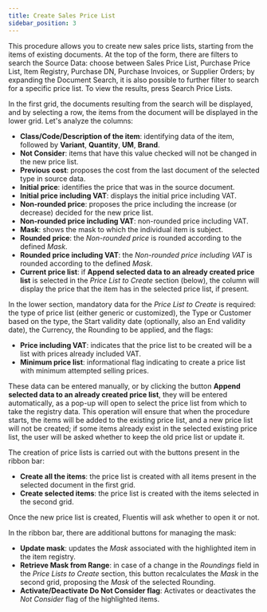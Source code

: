 ```yaml
---
title: Create Sales Price List
sidebar_position: 3
---
```


This procedure allows you to create new sales price lists, starting from the items of existing documents. At the top of the form, there are filters to search the Source Data: choose between Sales Price List, Purchase Price List, Item Registry, Purchase DN, Purchase Invoices, or Supplier Orders; by expanding the Document Search, it is also possible to further filter to search for a specific price list. To view the results, press Search Price Lists.

In the first grid, the documents resulting from the search will be displayed, and by selecting a row, the items from the document will be displayed in the lower grid. Let's analyze the columns:       
- **Class/Code/Description of the item**: identifying data of the item, followed by **Variant**, **Quantity**, **UM**, **Brand**.       
- **Not Consider**: items that have this value checked will not be changed in the new price list.     
- **Previous cost**: proposes the cost from the last document of the selected type in source data.     
- **Initial price**: identifies the price that was in the source document.     
- **Initial price including VAT**: displays the initial price including VAT.      
- **Non-rounded price**: proposes the price including the increase (or decrease) decided for the new price list.    
- **Non-rounded price including VAT**: non-rounded price including VAT.     
- **Mask**: shows the mask to which the individual item is subject.       
- **Rounded price**: the *Non-rounded price* is rounded according to the defined *Mask*.      
- **Rounded price including VAT**: the *Non-rounded price including VAT* is rounded according to the defined *Mask*.     
- **Current price list**: if **Append selected data to an already created price list** is selected in the *Price List to Create* section (below), the column will display the price that the item has in the selected price list, if present.       

In the lower section, mandatory data for the *Price List to Create* is required: the type of price list (either generic or customized), the Type or Customer based on the type, the Start validity date (optionally, also an End validity date), the Currency, the Rounding to be applied, and the flags:         
- **Price including VAT**: indicates that the price list to be created will be a list with prices already included VAT.       
- **Minimum price list**: informational flag indicating to create a price list with minimum attempted selling prices.  

These data can be entered manually, or by clicking the button **Append selected data to an already created price list**, they will be entered automatically, as a pop-up will open to select the price list from which to take the registry data. This operation will ensure that when the procedure starts, the items will be added to the existing price list, and a new price list will not be created; if some items already exist in the selected existing price list, the user will be asked whether to keep the old price list or update it.           

The creation of price lists is carried out with the buttons present in the ribbon bar:       
- **Create all the items**: the price list is created with all items present in the selected document in the first grid.         
- **Create selected items**: the price list is created with the items selected in the second grid.        

Once the new price list is created, Fluentis will ask whether to open it or not.      

In the ribbon bar, there are additional buttons for managing the mask:     
- **Update mask**: updates the *Mask* associated with the highlighted item in the item registry.       
- **Retrieve Mask from Range**: in case of a change in the *Roundings* field in the *Price Lists to Create* section, this button recalculates the *Mask* in the second grid, proposing the *Mask* of the selected Rounding.             
- **Activate/Deactivate Do Not Consider flag**: Activates or deactivates the *Not Consider* flag of the highlighted items.